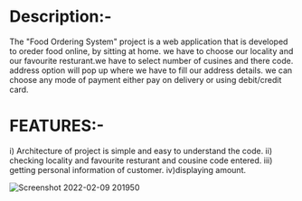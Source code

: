 # Description:-
The "Food Ordering System" project is a web application that is developed to oreder food online, by sitting at home.
we have to choose our locality and our favourite resturant.we have to select number of cusines and there code. address option will pop up where we have to fill our address details. we can choose any mode of payment either pay on delivery or using debit/credit card.


# FEATURES:-
 i) Architecture of project is simple and easy to understand the code.
 ii) checking locality and favourite resturant and cousine code entered.
 iii) getting personal information of customer.
 iv)displaying amount.
 
 
![Screenshot 2022-02-09 201950](https://user-images.githubusercontent.com/64580759/153226581-a03581ff-acee-456b-a78f-59b811192590.png)

